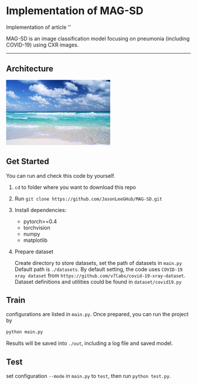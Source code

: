 # Implementation of MAG-SD

Implementation of article ''

MAG-SD is an image classification model focusing on pneumonia (including COVID-19) using CXR images.


---

## Architecture 
![architecture of MAGSD](./pics/123.jpeg)


## Get Started
You can run and check this code by yourself.
1. `cd` to folder where you want to download this repo
2. Run `git clone https://github.com/JasonLeeGHub/MAG-SD.git`
3. Install dependencies:
    - pytorch>=0.4
    - torchvision
    - numpy
    - matplotlib
4. Prepare dataset
    
    Create directory to store datasets, set the path of datasets in `main.py`
    Default path is `./datasets`. 
    By default setting, the code uses `COVID-19 xray dataset` from
    `https://github.com/v7labs/covid-19-xray-dataset`.
    Dataset definitions and utilities could be found in
    `dataset/covid19.py` 
 
## Train

configurations are listed in `main.py`. Once prepared, you can run the project by
```python
python main.py
```
Results will be saved into `./out`, including a log file and saved model.

## Test 
set configuration `--mode` in `main.py` to `test`, then run `python test.py`.



    




  

